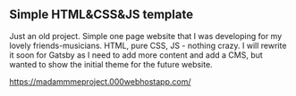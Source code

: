 ## Simple HTML&CSS&JS template
Just an old project. Simple one page website that I was developing for my lovely friends-musicians. HTML, pure CSS, JS - nothing crazy. I will rewrite it soon for Gatsby as I need to add more content and add a CMS, but wanted to show the initial theme for the future website.

https://madammmeproject.000webhostapp.com/
